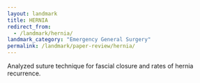 ```yaml
---
layout: landmark
title: HERNIA
redirect_from:
  - /landmark/hernia/
landmark_category: "Emergency General Surgery"
permalink: /landmark/paper-review/hernia/
---
```


Analyzed suture technique for fascial closure and rates of hernia recurrence.
